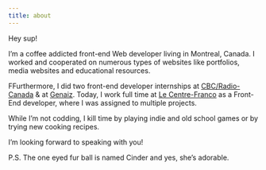 ```yaml
---
title: about
---
```


Hey sup!

I’m a coffee addicted front-end Web developer living in Montreal, Canada. I worked and cooperated on numerous types of websites like portfolios, media websites and educational resources.

FFurthermore, I did two front-end developer internships at <a href="https://ici.radio-canada.ca/medias-numeriques/" target="_blank" rel="noopener noreferrer">CBC/Radio-Canada</a> & at <a href="https://genaiz.com/" target="_blank" rel="noopener noreferrer">Genaiz</a>. Today, I work full time at <a href="https://www.lecentrefranco.ca/" target="_blank" rel="noopener noreferrer">Le Centre-Franco</a> as a Front-End developer, where I was assigned to multiple projects.

While I’m not codding, I kill time by playing indie and old school games or by trying new cooking recipes.

I’m looking forward to speaking with you!

P.S. The one eyed fur ball is named Cinder and yes, she’s adorable.
